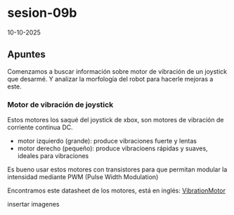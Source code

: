 # sesion-09b

10-10-2025

## Apuntes

Comenzamos a buscar información sobre motor de vibración de un joystick que desarmé. Y analizar la morfología del robot para hacerle mejoras a este. 

### Motor de vibración de joystick

Estos motores los saqué del joystick de xbox, son motores de vibración de corriente continua DC.
  - motor izquierdo (grande): produce vibraciones fuerte y lentas
  - motor derecho (pequeño): produce vibracioens rápidas y suaves, ideales para vibraciones

Es bueno usar estos motores con transistores para que permitan modular la intensidad mediante PWM (Pulse Width Modulation)

Encontramos este datasheet de los motores, está en inglés: [VibrationMotor](https://www.mouser.com/datasheet/2/321/28822-Vibration-Motor-Capsule-Documentation-370386.pdf?srsltid=AfmBOopCm5vTXsDBh9L5Jpoopf-v8sNSxtuI31pFvqmlfscw5TyvyKIX&utm_source=chatgpt.com)


insertar imagenes


